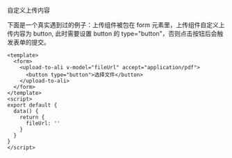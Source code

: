 自定义上传内容

下面是一个真实遇到过的例子：上传组件被包在 form 元素里，上传组件自定义上传内容为 button, 此时需要设置 button 的 type="button"，否则点击按钮后会触发表单的提交。

```vue
<template>
  <form>
    <upload-to-ali v-model="fileUrl" accept="application/pdf">
      <button type="button">选择文件</button>
    </upload-to-ali>
  </form>
</template>
<script>
export default {
  data() {
    return {
      fileUrl: ''
    }
  }
}
</script>
```
